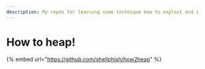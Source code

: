 ```yaml
---
description: My repos for learning some technique how to exploit and i learning from...
---
```


# How to heap!

{% embed url="https://github.com/shellphish/how2heap" %}
